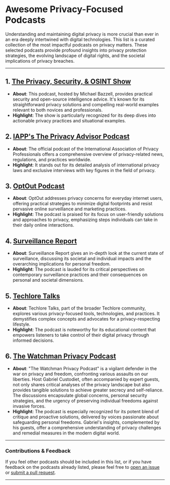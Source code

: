 # Awesome Privacy-Focused Podcasts

Understanding and maintaining digital privacy is more crucial than ever in an era deeply intertwined with digital technologies. This list is a curated collection of the most impactful podcasts on privacy matters. These selected podcasts provide profound insights into privacy protection strategies, the evolving landscape of digital rights, and the societal implications of privacy breaches.

---

## 1. [The Privacy, Security, & OSINT Show](https://inteltechniques.com/podcast.html)
- **About**: This podcast, hosted by Michael Bazzell, provides practical security and open-source intelligence advice. It's known for its straightforward privacy solutions and compelling real-world examples relevant to both novices and professionals.
- **Highlight**: The show is particularly recognized for its deep dives into actionable privacy practices and situational examples.

## 2. [IAPP's The Privacy Advisor Podcast](https://iapp.org/news/privacy-advisor-podcast/)
- **About**: The official podcast of the International Association of Privacy Professionals offers a comprehensive overview of privacy-related news, regulations, and practices worldwide.
- **Highlight**: It stands out for its detailed analysis of international privacy laws and exclusive interviews with key figures in the field of privacy.

## 3. [OptOut Podcast](https://optoutpod.com/)
- **About**: OptOut addresses privacy concerns for everyday internet users, offering practical strategies to minimize digital footprints and resist pervasive online surveillance and marketing practices.
- **Highlight**: The podcast is praised for its focus on user-friendly solutions and approaches to privacy, emphasizing steps individuals can take in their daily online interactions.

## 4. [Surveillance Report](https://surveillancereport.tech/)
- **About**: Surveillance Report gives an in-depth look at the current state of surveillance, discussing its societal and individual impacts and the overarching implications for personal freedom.
- **Highlight**: The podcast is lauded for its critical perspectives on contemporary surveillance practices and their consequences on personal and societal dimensions.

## 5. [Techlore Talks](https://www.imdb.com/title/tt27252550/)
- **About**: Techlore Talks, part of the broader Techlore community, explores various privacy-focused tools, technologies, and practices. It demystifies complex concepts and advocates for a privacy-respecting lifestyle.
- **Highlight**: The podcast is noteworthy for its educational content that empowers listeners to take control of their digital privacy through informed decisions.

## 6. [The Watchman Privacy Podcast](https://watchmanprivacy.com/podcast/)
- **About**: "The Watchman Privacy Podcast" is a vigilant defender in the war on privacy and freedom, confronting various assaults on our liberties. Host Gabriel Custodiet, often accompanied by expert guests, not only shares critical analyses of the privacy landscape but also provides tangible solutions to achieve greater secrecy and self-reliance. The discussions encapsulate global concerns, personal security strategies, and the urgency of preserving individual freedoms against invasive forces.
- **Highlight**: The podcast is especially recognized for its potent blend of critique and proactive solutions, delivered by voices passionate about safeguarding personal freedoms. Gabriel's insights, complemented by his guests, offer a comprehensive understanding of privacy challenges and remedial measures in the modern digital world.

---

### Contributions & Feedback
If you feel other podcasts should be included in this list, or if you have feedback on the podcasts already listed, please feel free to [open an issue](#) or [submit a pull request](#).

---


